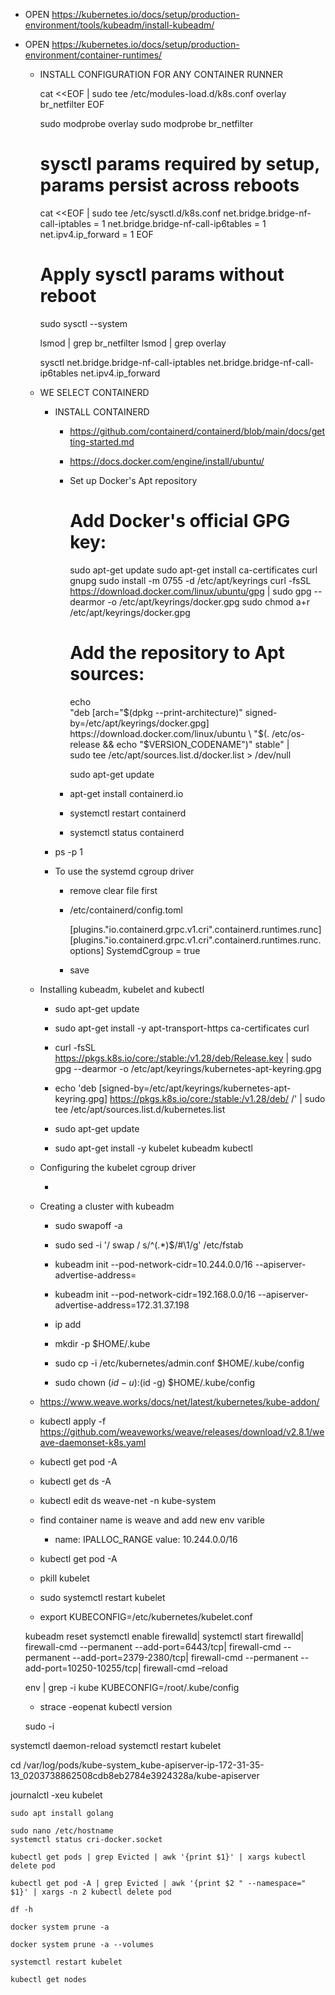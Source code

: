 - OPEN https://kubernetes.io/docs/setup/production-environment/tools/kubeadm/install-kubeadm/

- OPEN https://kubernetes.io/docs/setup/production-environment/container-runtimes/

    - INSTALL CONFIGURATION FOR ANY CONTAINER RUNNER

        cat <<EOF | sudo tee /etc/modules-load.d/k8s.conf
        overlay
        br_netfilter
        EOF

        sudo modprobe overlay
        sudo modprobe br_netfilter

        # sysctl params required by setup, params persist across reboots
        cat <<EOF | sudo tee /etc/sysctl.d/k8s.conf
        net.bridge.bridge-nf-call-iptables  = 1
        net.bridge.bridge-nf-call-ip6tables = 1
        net.ipv4.ip_forward                 = 1
        EOF

        # Apply sysctl params without reboot
        sudo sysctl --system

        lsmod | grep br_netfilter
        lsmod | grep overlay

        sysctl net.bridge.bridge-nf-call-iptables net.bridge.bridge-nf-call-ip6tables net.ipv4.ip_forward

    - WE SELECT CONTAINERD

        - INSTALL CONTAINERD

            - https://github.com/containerd/containerd/blob/main/docs/getting-started.md

            - https://docs.docker.com/engine/install/ubuntu/

            - Set up Docker's Apt repository

                # Add Docker's official GPG key:
                sudo apt-get update
                sudo apt-get install ca-certificates curl gnupg
                sudo install -m 0755 -d /etc/apt/keyrings
                curl -fsSL https://download.docker.com/linux/ubuntu/gpg | sudo gpg --dearmor -o /etc/apt/keyrings/docker.gpg
                sudo chmod a+r /etc/apt/keyrings/docker.gpg

                # Add the repository to Apt sources:
                echo \
                    "deb [arch="$(dpkg --print-architecture)" signed-by=/etc/apt/keyrings/docker.gpg] https://download.docker.com/linux/ubuntu \
                    "$(. /etc/os-release && echo "$VERSION_CODENAME")" stable" | \
                    sudo tee /etc/apt/sources.list.d/docker.list > /dev/null

                sudo apt-get update

            - apt-get install containerd.io

            - systemctl restart containerd

            - systemctl status containerd

        - ps -p 1 

        - To use the systemd cgroup driver

            - remove clear file first

            - /etc/containerd/config.toml

                [plugins."io.containerd.grpc.v1.cri".containerd.runtimes.runc]
                    [plugins."io.containerd.grpc.v1.cri".containerd.runtimes.runc.options]
                        SystemdCgroup = true

            - save

    - Installing kubeadm, kubelet and kubectl

        - sudo apt-get update

        - sudo apt-get install -y apt-transport-https ca-certificates curl

        - curl -fsSL https://pkgs.k8s.io/core:/stable:/v1.28/deb/Release.key | sudo gpg --dearmor -o /etc/apt/keyrings/kubernetes-apt-keyring.gpg

        - echo 'deb [signed-by=/etc/apt/keyrings/kubernetes-apt-keyring.gpg] https://pkgs.k8s.io/core:/stable:/v1.28/deb/ /' | sudo tee /etc/apt/sources.list.d/kubernetes.list

        - sudo apt-get update

        - sudo apt-get install -y kubelet kubeadm kubectl

    - Configuring the kubelet cgroup driver

        -    

    - Creating a cluster with kubeadm

        - sudo swapoff -a

        - sudo sed -i '/ swap / s/^\(.*\)$/#\1/g' /etc/fstab

        - kubeadm init --pod-network-cidr=10.244.0.0/16 --apiserver-advertise-address=<ip-address>

        - kubeadm init --pod-network-cidr=192.168.0.0/16 --apiserver-advertise-address=172.31.37.198

        - ip add

        -  mkdir -p $HOME/.kube

        - sudo cp -i /etc/kubernetes/admin.conf $HOME/.kube/config

        - sudo chown $(id -u):$(id -g) $HOME/.kube/config

    - https://www.weave.works/docs/net/latest/kubernetes/kube-addon/

    - kubectl apply -f https://github.com/weaveworks/weave/releases/download/v2.8.1/weave-daemonset-k8s.yaml

    - kubectl get pod -A

    - kubectl get ds -A

    - kubectl edit ds weave-net -n kube-system

    - find container name is weave and add new env varible

        - name: IPALLOC_RANGE
          value: 10.244.0.0/16

    - kubectl get pod -A

    - pkill kubelet

    - sudo systemctl restart kubelet
    
    - export KUBECONFIG=/etc/kubernetes/kubelet.conf


    kubeadm reset
    systemctl enable firewalld|
    systemctl start firewalld|
    firewall-cmd --permanent --add-port=6443/tcp|
    firewall-cmd --permanent --add-port=2379-2380/tcp|
    firewall-cmd --permanent --add-port=10250-10255/tcp|
    firewall-cmd –reload

    env | grep -i kube
    KUBECONFIG=/root/.kube/config

    - strace -eopenat kubectl version

    sudo -i

systemctl daemon-reload
systemctl restart kubelet

cd /var/log/pods/kube-system_kube-apiserver-ip-172-31-35-13_0203738862508cdb8eb2784e3924328a/kube-apiserver

journalctl -xeu kubelet
    
    sudo apt install golang

    sudo nano /etc/hostname
    systemctl status cri-docker.socket

    kubectl get pods | grep Evicted | awk '{print $1}' | xargs kubectl delete pod

    kubectl get pod -A | grep Evicted | awk '{print $2 " --namespace=" $1}' | xargs -n 2 kubectl delete pod

    df -h

    docker system prune -a

    docker system prune -a --volumes

    systemctl restart kubelet

    kubectl get nodes
